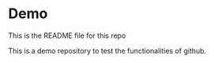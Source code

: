 # Demo

This is the README file for this repo

This is a demo repository to test the functionalities of github.
